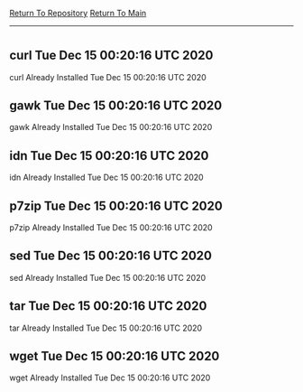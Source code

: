 [Return To Repository](https://github.com/deathbybandaid/piholeparser/)
[Return To Main](https://github.com/deathbybandaid/piholeparser/blob/master/RecentRunLogs/Mainlog.md)
____________________________________
# 
## curl Tue Dec 15 00:20:16 UTC 2020
curl Already Installed Tue Dec 15 00:20:16 UTC 2020
## gawk Tue Dec 15 00:20:16 UTC 2020
gawk Already Installed Tue Dec 15 00:20:16 UTC 2020
## idn Tue Dec 15 00:20:16 UTC 2020
idn Already Installed Tue Dec 15 00:20:16 UTC 2020
## p7zip Tue Dec 15 00:20:16 UTC 2020
p7zip Already Installed Tue Dec 15 00:20:16 UTC 2020
## sed Tue Dec 15 00:20:16 UTC 2020
sed Already Installed Tue Dec 15 00:20:16 UTC 2020
## tar Tue Dec 15 00:20:16 UTC 2020
tar Already Installed Tue Dec 15 00:20:16 UTC 2020
## wget Tue Dec 15 00:20:16 UTC 2020
wget Already Installed Tue Dec 15 00:20:16 UTC 2020
